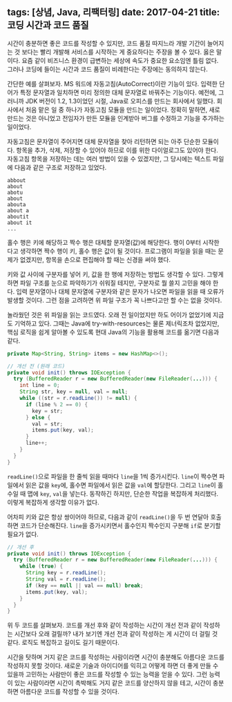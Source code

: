 tags: [상념, Java, 리팩터링]
date: 2017-04-21
title: 코딩 시간과 코드 품질
---
시간이 충분하면 좋은 코드를 작성할 수 있지만, 코드 품질 따지느라 개발 기간이 늘어지는 것 보다는 빨리 개발해 서비스를 시작하는 게 중요하다는 주장을 볼 수 있다. 옳은 말이다. 요즘 같이 비즈니스 환경이 급변하는 세상에 속도가 중요한 요소임엔 틀림 없다. 그러나 코딩에 들이는 시간과 코드 품질이 비례한다는 주장에는 동의하지 않는다.
<!--more-->

간단한 예를 살펴보자. MS 워드에 자동고침(AutoCorrect)이란 기능이 있다. 입력한 단어가 특정 문자열과 일치하면 미리 정의한 대체 문자열로 바꿔주는 기능이다. 예전에, 그러니까 JDK 버전이 1.2, 1.3이었던 시절, Java로 오피스를 만드는 회사에서 일했다. 회사에서 처음 맡은 일 중 하나가 자동고침 모듈을 만드는 일이었다. 정확히 말하면, 새로 만드는 것은 아니었고 전임자가 만든 모듈을 인계받아 버그를 수정하고 기능을 추가하는 일이었다.

자동고침은 문자열이 주어지면 대체 문자열을 찾아 리턴하면 되는 아주 단순한 모듈이다. 항목을 추가, 삭제, 저장할 수 있어야 하므로 이를 위한 다이얼로그도 있어야 한다. 자동고침 항목을 저장하는 데는 여러 방법이 있을 수 있겠지만, 그 당시에는 텍스트 파일에 다음과 같은 구조로 저장하고 있었다.

```
abbout
about
abotu
about
abouta
about a
aboutit
about it
...
```

홀수 행은 키에 해당하고 짝수 행은 대체할 문자열(값)에 해당한다. 행이 0부터 시작한다고 생각하면 짝수 행이 키, 홀수 행은 값이 될 것이다. 프로그램이 파일을 읽을 때는 문제가 없겠지만, 항목을 손으로 편집해야 할 때는 신경을 써야 했다.

키와 값 사이에 구분자를 넣어 키, 값을 한 행에 저장하는 방법도 생각할 수 있다. 그렇게 하면 파일 구조를 눈으로 파악하기가 쉬워질 테지만, 구분자로 뭘 쓸지 고민을 해야 한다. 입력 문자열이나 대체 문자열에 구분자와 같은 문자가 나오면 파일을 읽을 때 오류가 발생할 것이다. 그런 점을 고려하면 위 파일 구조가 꼭 나쁘다고만 할 수는 없을 것이다.

놀라웠던 것은 위 파일을 읽는 코드였다. 오래 전 일이었지만 하도 어이가 없었기에 지금도 기억하고 있다. 그때는 Java에 try-with-resources는 물론 제너릭조차 없었지만, 핵심 로직을 쉽게 알아볼 수 있도록 현대 Java의 기능을 활용해 코드를 옮기면 다음과 같다.

```java
private Map<String, String> items = new HashMap<>();

// 개선 전 (원래 코드)
private void init() throws IOException {
  try (BufferedReader r = new BufferedReader(new FileReader(...))) {
    int line = 0;
    String str, key = null, val = null;
    while ((str = r.readLine()) != null) {
      if (line % 2 == 0) {
        key = str;
      } else {
        val = str;
        items.put(key, val);
      }
      line++;
    }
  }
}
```

`readLine()`으로 파일을 한 줄씩 읽을 때마다 `line`을 1씩 증가시킨다. `line`이 짝수면 파일에서 읽은 값을 `key`에, 홀수면 파일에서 읽은 값을 `val`에 할당한다. 그리고 `line`이 홀수일 때 맵에 `key`, `val`을 넣는다. 동작하긴 하지만, 단순한 작업을 복잡하게 처리했다. 이렇게 복잡하게 생각할 이유가 없다.

어차피 키와 값은 항상 쌍이어야 하므로, 다음과 같이 `readLine()`을 두 번 연달아 호출하면 코드가 단순해진다. `line`을 증가시키면서 홀수인지 짝수인지 구분해 `if`로 분기할 필요가 없다.

```java
// 개선 후
private void init() throws IOException {
  try (BufferedReader r = new BufferedReader(new FileReader(...))) {
    while (true) {
      String key = r.readLine();
      String val = r.readLine();
      if (key == null || val == null) break;
      items.put(key, val);
    }
  }
}
```

위 두 코드를 살펴보자. 코드를 개선 후와 같이 작성하는 시간이 개선 전과 같이 작성하는 시간보다 오래 걸릴까? 내가 보기엔 개선 전과 같이 작성하는 게 시간이 더 걸릴 것 같다. 로직도 복잡하고 길이도 길기 때문이다.

시간을 탓하며 거지 같은 코드를 작성하는 사람이라면 시간이 충분해도 아름다운 코드를 작성하지 못할 것이다. 새로운 기술과 아이디어를 익히고 어떻게 하면 더 좋게 만들 수 있을까 고민하는 사람만이 좋은 코드를 작성할 수 있는 능력을 얻을 수 있다. 그런 능력이 있는 사람이라면 시간이 촉박해도 거지 같은 코드를 양산하지 않을 테고, 시간이 충분하면 아름다운 코드를 작성할 수 있을 것이다.
